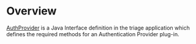 # Overview #

[AuthProvider](http://code.google.com/p/triage/source/browse/trunk/Triage/src/com/blogspot/devenphillips/helpdesk/auth/AuthProvider.java) is a Java Interface definition in the triage application which defines the required methods for an Authentication Provider plug-in.